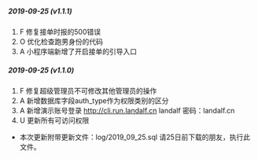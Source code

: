 ##### 2019-09-25 (v1.1.1)
1. F 修复接单时报的500错误
2. O 优化检查跑男身份的代码
3. A 小程序端新增了开启接单的引导入口
##### 2019-09-25 (v1.1.0)
1. F 修复超级管理员不可修改其他管理员的操作
2. A 新增数据库字段auth_type作为权限类别的区分
3. A 新增演示账号登录 http://cli.run.landalf.cn landalf  密码：landalf.cn
4. U 更新所有可访问权限
- 本次更新附带更新文件：log/2019_09_25.sql 请25日前下载的朋友，执行此文件。
